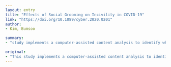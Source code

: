 ```yaml
---
layout: entry
title: "Effects of Social Grooming on Incivility in COVID-19"
link: "https://doi.org/10.1089/cyber.2020.0201"
author:
- Kim, Bumsoo

summary:
- "study implements a computer-assisted content analysis to identify which social grooming factors reduce social media users' incivility when commenting or posting about the COVID-19 situation. This study identifies social media user's annoyance. Social media users are able to comment on or post about the 'COVID' situation in the... study aims at identifying social media grooming factor. Study implements an algorithm to identify the social media use factors. The study is implemented to identify social media content analysis based content analysis of content to identify. social media. study. It."

original:
- "This study implements a computer-assisted content analysis to identify which social grooming factors reduce social media users' incivility when commenting or posting about the COVID-19 situation in..."
---
```


